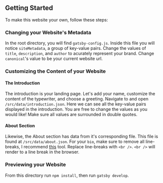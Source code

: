 ## Getting Started

To make this website your own, follow these steps:

### Changing your Website's Metadata
In the root directory, you will find `gatsby-config.js`. 
Inside this file you will notice `siteMetadata`, a group of key-value pairs.
Change the values of `title`, `description`, and `author` to acurately represent your brand. 
Change `canonical`'s value to be your current website url. 

### Customizing the Content of your Website

#### The Introduction
The introduction is your landing page. 
Let's add your name, customize the content of the typewriter, and choose a greeting.
Navigate to and open `/src/data/introduction.json`.
Here we can see all the key-value pairs displayed in the introduction.
You are free to change the values as you would like!
Make sure all values are surrounded in double quotes.

#### About Section
Likewise, the About section has data from it's corresponding file.
This file is found at `/src/data/about.json`.
For your `bio`, make sure to remove all line-breaks, I recommend [this](http://removelinebreaks.net/) tool. Replace line-breaks with `<br />`.
`<br />` will render to a line break in the browser. 

### Previewing your Website
From this directory run `npm install`, then run `gatsby develop`.


